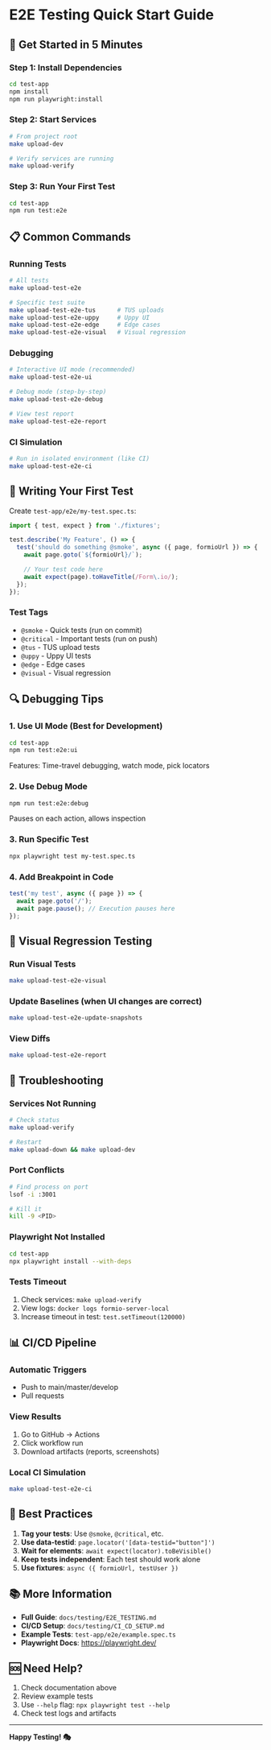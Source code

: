 # E2E Testing Quick Start Guide

## 🚀 Get Started in 5 Minutes

### Step 1: Install Dependencies
```bash
cd test-app
npm install
npm run playwright:install
```

### Step 2: Start Services
```bash
# From project root
make upload-dev

# Verify services are running
make upload-verify
```

### Step 3: Run Your First Test
```bash
cd test-app
npm run test:e2e
```

## 📋 Common Commands

### Running Tests
```bash
# All tests
make upload-test-e2e

# Specific test suite
make upload-test-e2e-tus      # TUS uploads
make upload-test-e2e-uppy     # Uppy UI
make upload-test-e2e-edge     # Edge cases
make upload-test-e2e-visual   # Visual regression
```

### Debugging
```bash
# Interactive UI mode (recommended)
make upload-test-e2e-ui

# Debug mode (step-by-step)
make upload-test-e2e-debug

# View test report
make upload-test-e2e-report
```

### CI Simulation
```bash
# Run in isolated environment (like CI)
make upload-test-e2e-ci
```

## 📝 Writing Your First Test

Create `test-app/e2e/my-test.spec.ts`:

```typescript
import { test, expect } from './fixtures';

test.describe('My Feature', () => {
  test('should do something @smoke', async ({ page, formioUrl }) => {
    await page.goto(`${formioUrl}/`);

    // Your test code here
    await expect(page).toHaveTitle(/Form\.io/);
  });
});
```

### Test Tags
- `@smoke` - Quick tests (run on commit)
- `@critical` - Important tests (run on push)
- `@tus` - TUS upload tests
- `@uppy` - Uppy UI tests
- `@edge` - Edge cases
- `@visual` - Visual regression

## 🔍 Debugging Tips

### 1. Use UI Mode (Best for Development)
```bash
cd test-app
npm run test:e2e:ui
```
Features: Time-travel debugging, watch mode, pick locators

### 2. Use Debug Mode
```bash
npm run test:e2e:debug
```
Pauses on each action, allows inspection

### 3. Run Specific Test
```bash
npx playwright test my-test.spec.ts
```

### 4. Add Breakpoint in Code
```typescript
test('my test', async ({ page }) => {
  await page.goto('/');
  await page.pause(); // Execution pauses here
});
```

## 🎨 Visual Regression Testing

### Run Visual Tests
```bash
make upload-test-e2e-visual
```

### Update Baselines (when UI changes are correct)
```bash
make upload-test-e2e-update-snapshots
```

### View Diffs
```bash
make upload-test-e2e-report
```

## 🔧 Troubleshooting

### Services Not Running
```bash
# Check status
make upload-verify

# Restart
make upload-down && make upload-dev
```

### Port Conflicts
```bash
# Find process on port
lsof -i :3001

# Kill it
kill -9 <PID>
```

### Playwright Not Installed
```bash
cd test-app
npx playwright install --with-deps
```

### Tests Timeout
1. Check services: `make upload-verify`
2. View logs: `docker logs formio-server-local`
3. Increase timeout in test: `test.setTimeout(120000)`

## 📊 CI/CD Pipeline

### Automatic Triggers
- Push to main/master/develop
- Pull requests

### View Results
1. Go to GitHub → Actions
2. Click workflow run
3. Download artifacts (reports, screenshots)

### Local CI Simulation
```bash
make upload-test-e2e-ci
```

## 🎯 Best Practices

1. **Tag your tests**: Use `@smoke`, `@critical`, etc.
2. **Use data-testid**: `page.locator('[data-testid="button"]')`
3. **Wait for elements**: `await expect(locator).toBeVisible()`
4. **Keep tests independent**: Each test should work alone
5. **Use fixtures**: `async ({ formioUrl, testUser })`

## 📚 More Information

- **Full Guide**: `docs/testing/E2E_TESTING.md`
- **CI/CD Setup**: `docs/testing/CI_CD_SETUP.md`
- **Example Tests**: `test-app/e2e/example.spec.ts`
- **Playwright Docs**: https://playwright.dev/

## 🆘 Need Help?

1. Check documentation above
2. Review example tests
3. Use `--help` flag: `npx playwright test --help`
4. Check test logs and artifacts

---

**Happy Testing! 🎭**